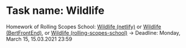 # Task name: Wildlife

Homework of Rolling Scopes School: [Wildlife (netlify)](https://bertfrontend-wildlife.netlify.app/) or [Wildlife (BertFrontEnd)](https://bertfrontend.github.io/wildlife/wildlife/index.html), or [Wildlife (rolling-scopes-school)](https://rolling-scopes-school.github.io/bertfrontend-JSFE2021Q1/wildlife/index.html) -> Deadline: Monday, March 15, 15.03.2021 23:59
